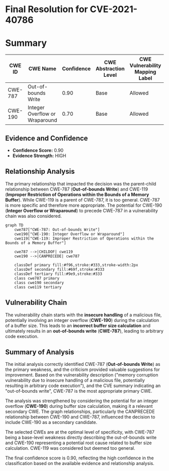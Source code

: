 # Final Resolution for CVE-2021-40786

# Summary
| CWE ID | CWE Name | Confidence | CWE Abstraction Level | CWE Vulnerability Mapping Label | CWE-Vulnerability Mapping Notes |
|---|---|---|---|---|---|
| CWE-787 | Out-of-bounds Write | 0.90 | Base | Allowed | Primary CWE |
| CWE-190 | Integer Overflow or Wraparound | 0.70 | Base | Allowed | Secondary Candidate |

## Evidence and Confidence

*   **Confidence Score:** 0.90
*   **Evidence Strength:** HIGH

## Relationship Analysis
The primary relationship that impacted the decision was the parent-child relationship between CWE-787 (**Out-of-bounds Write**) and CWE-119 (**Improper Restriction of Operations within the Bounds of a Memory Buffer**). While CWE-119 is a parent of CWE-787, it is too general. CWE-787 is more specific and therefore more appropriate. The potential for CWE-190 (**Integer Overflow or Wraparound**) to precede CWE-787 in a vulnerability chain was also considered.

```mermaid
graph TD
    cwe787["CWE-787: Out-of-bounds Write"]
    cwe190["CWE-190: Integer Overflow or Wraparound"]
    cwe119["CWE-119: Improper Restriction of Operations within the Bounds of a Memory Buffer"]
    
    cwe787 -->|CHILDOF| cwe119
    cwe190 -->|CANPRECEDE| cwe787
    
    classDef primary fill:#f96,stroke:#333,stroke-width:2px
    classDef secondary fill:#69f,stroke:#333
    classDef tertiary fill:#9e9,stroke:#333
    class cwe787 primary
    class cwe190 secondary
    class cwe119 tertiary
```

## Vulnerability Chain
The vulnerability chain starts with the **insecure handling** of a malicious file, potentially involving an integer overflow (**CWE-190**) during the calculation of a buffer size. This leads to an **incorrect buffer size calculation** and ultimately results in an **out-of-bounds write** (**CWE-787**), leading to arbitrary code execution.

## Summary of Analysis
The initial analysis correctly identified CWE-787 (**Out-of-bounds Write**) as the primary weakness, and the criticism provided valuable suggestions for improvement. Based on the vulnerability description ("memory corruption vulnerability due to insecure handling of a malicious file, potentially resulting in arbitrary code execution"), and the CVE summary indicating an "out-of-bounds write", CWE-787 is the most appropriate primary CWE.

The analysis was strengthened by considering the potential for an integer overflow (**CWE-190**) during buffer size calculation, making it a relevant secondary CWE. The graph relationships, particularly the CANPRECEDE relationship between CWE-190 and CWE-787, influenced the decision to include CWE-190 as a secondary candidate.

The selected CWEs are at the optimal level of specificity, with CWE-787 being a base-level weakness directly describing the out-of-bounds write and CWE-190 representing a potential root cause related to buffer size calculation. CWE-119 was considered but deemed too general.

The final confidence score is 0.90, reflecting the high confidence in the classification based on the available evidence and relationship analysis.